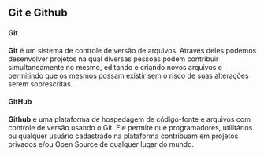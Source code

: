 ## Git e Github

#### Git

**Git** é um sistema de  controle de versão de arquivos. Através deles podemos desenvolver  projetos na qual diversas pessoas podem contribuir simultaneamente no  mesmo, editando e criando novos arquivos e permitindo que os mesmos  possam existir sem o risco de suas alterações serem sobrescritas.

#### GitHub

**Github** é uma plataforma de hospedagem de código-fonte e arquivos  com controle de versão usando o Git. Ele permite que programadores,  utilitários ou qualquer usuário cadastrado na plataforma contribuam em  projetos privados e/ou Open Source de qualquer lugar do mundo.

